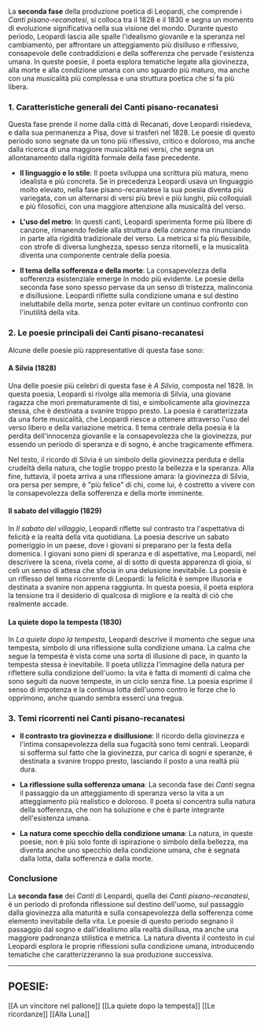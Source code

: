 La **seconda fase** della produzione poetica di Leopardi, che comprende i _Canti pisano-recanatesi_, si colloca tra il 1828 e il 1830 e segna un momento di evoluzione significativa nella sua visione del mondo. Durante questo periodo, Leopardi lascia alle spalle l'idealismo giovanile e la speranza nel cambiamento, per affrontare un atteggiamento più disilluso e riflessivo, consapevole delle contraddizioni e della sofferenza che pervade l'esistenza umana. In queste poesie, il poeta esplora tematiche legate alla giovinezza, alla morte e alla condizione umana con uno sguardo più maturo, ma anche con una musicalità più complessa e una struttura poetica che si fa più libera.

### 1. **Caratteristiche generali dei Canti pisano-recanatesi**

Questa fase prende il nome dalla città di Recanati, dove Leopardi risiedeva, e dalla sua permanenza a Pisa, dove si trasferì nel 1828. Le poesie di questo periodo sono segnate da un tono più riflessivo, critico e doloroso, ma anche dalla ricerca di una maggiore musicalità nei versi, che segna un allontanamento dalla rigidità formale della fase precedente.

- **Il linguaggio e lo stile**: Il poeta sviluppa una scrittura più matura, meno idealista e più concreta. Se in precedenza Leopardi usava un linguaggio molto elevato, nella fase pisano-recanatese la sua poesia diventa più variegata, con un alternarsi di versi più brevi e più lunghi, più colloquiali e più filosofici, con una maggiore attenzione alla musicalità del verso.
    
- **L'uso del metro**: In questi canti, Leopardi sperimenta forme più libere di canzone, rimanendo fedele alla struttura della _canzone_ ma rinunciando in parte alla rigidità tradizionale del verso. La metrica si fa più flessibile, con strofe di diversa lunghezza, spesso senza ritornelli, e la musicalità diventa una componente centrale della poesia.
    
- **Il tema della sofferenza e della morte**: La consapevolezza della sofferenza esistenziale emerge in modo più evidente. Le poesie della seconda fase sono spesso pervase da un senso di tristezza, malinconia e disillusione. Leopardi riflette sulla condizione umana e sul destino ineluttabile della morte, senza poter evitare un continuo confronto con l'inutilità della vita.
    

### 2. **Le poesie principali dei Canti pisano-recanatesi**

Alcune delle poesie più rappresentative di questa fase sono:

#### **A Silvia (1828)**

Una delle poesie più celebri di questa fase è _A Silvia_, composta nel 1828. In questa poesia, Leopardi si rivolge alla memoria di Silvia, una giovane ragazza che morì prematuramente di tisi, e simbolicamente alla giovinezza stessa, che è destinata a svanire troppo presto. La poesia è caratterizzata da una forte musicalità, che Leopardi riesce a ottenere attraverso l'uso del verso libero e della variazione metrica. Il tema centrale della poesia è la perdita dell'innocenza giovanile e la consapevolezza che la giovinezza, pur essendo un periodo di speranza e di sogno, è anche tragicamente effimera.

Nel testo, il ricordo di Silvia è un simbolo della giovinezza perduta e della crudeltà della natura, che toglie troppo presto la bellezza e la speranza. Alla fine, tuttavia, il poeta arriva a una riflessione amara: la giovinezza di Silvia, ora persa per sempre, è "più felice" di chi, come lui, è costretto a vivere con la consapevolezza della sofferenza e della morte imminente.

#### **Il sabato del villaggio (1829)**

In _Il sabato del villaggio_, Leopardi riflette sul contrasto tra l'aspettativa di felicità e la realtà della vita quotidiana. La poesia descrive un sabato pomeriggio in un paese, dove i giovani si preparano per la festa della domenica. I giovani sono pieni di speranza e di aspettative, ma Leopardi, nel descrivere la scena, rivela come, al di sotto di questa apparenza di gioia, si celi un senso di attesa che sfocia in una delusione inevitabile. La poesia è un riflesso del tema ricorrente di Leopardi: la felicità è sempre illusoria e destinata a svanire non appena raggiunta. In questa poesia, il poeta esplora la tensione tra il desiderio di qualcosa di migliore e la realtà di ciò che realmente accade.

#### **La quiete dopo la tempesta (1830)**

In _La quiete dopo la tempesta_, Leopardi descrive il momento che segue una tempesta, simbolo di una riflessione sulla condizione umana. La calma che segue la tempesta è vista come una sorta di illusione di pace, in quanto la tempesta stessa è inevitabile. Il poeta utilizza l'immagine della natura per riflettere sulla condizione dell'uomo: la vita è fatta di momenti di calma che sono seguiti da nuove tempeste, in un ciclo senza fine. La poesia esprime il senso di impotenza e la continua lotta dell'uomo contro le forze che lo opprimono, anche quando sembra esserci una tregua.

### 3. **Temi ricorrenti nei Canti pisano-recanatesi**

- **Il contrasto tra giovinezza e disillusione**: Il ricordo della giovinezza e l'intima consapevolezza della sua fugacità sono temi centrali. Leopardi si sofferma sul fatto che la giovinezza, pur carica di sogni e speranze, è destinata a svanire troppo presto, lasciando il posto a una realtà più dura.
    
- **La riflessione sulla sofferenza umana**: La seconda fase dei _Canti_ segna il passaggio da un atteggiamento di speranza verso la vita a un atteggiamento più realistico e doloroso. Il poeta si concentra sulla natura della sofferenza, che non ha soluzione e che è parte integrante dell'esistenza umana.
    
- **La natura come specchio della condizione umana**: La natura, in queste poesie, non è più solo fonte di ispirazione o simbolo della bellezza, ma diventa anche uno specchio della condizione umana, che è segnata dalla lotta, dalla sofferenza e dalla morte.
    

### Conclusione

La **seconda fase** dei _Canti_ di Leopardi, quella dei _Canti pisano-recanatesi_, è un periodo di profonda riflessione sul destino dell'uomo, sul passaggio dalla giovinezza alla maturità e sulla consapevolezza della sofferenza come elemento inevitabile della vita. Le poesie di questo periodo segnano il passaggio dal sogno e dall'idealismo alla realtà disillusa, ma anche una maggiore padronanza stilistica e metrica. La natura diventa il contesto in cui Leopardi esplora le proprie riflessioni sulla condizione umana, introducendo tematiche che caratterizzeranno la sua produzione successiva.

---

POESIE:
---
[[A un vincitore nel pallone]]
[[La quiete dopo la tempesta]]
[[Le ricordanze]]
[[Alla Luna]]
